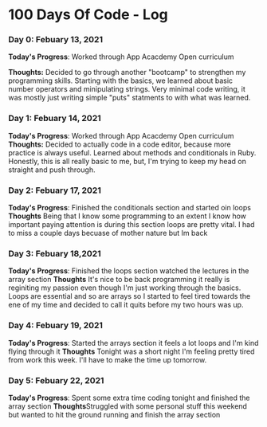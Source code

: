 # 100 Days Of Code - Log

### Day 0: Febuary 13, 2021


**Today's Progress**: Worked through App Acacdemy Open curriculum

**Thoughts:** Decided to go through another "bootcamp" to strengthen my programming skills. Starting with the basics, we learned about basic number operators and minipulating strings. Very minimal code writing, it was mostly just writing simple "puts" statments to with what was learned.

### Day 1: Febuary 14, 2021

**Today's Progress**: Worked through App Acacdemy Open curriculum
**Thoughts:** Decided to actually code in a code editor, because more practice is always useful. Learned about methods and conditionals in Ruby. Honestly, this is all really basic to me, but, I'm trying to keep my head on straight and push through. 

### Day 2: Febuary 17, 2021
**Today's Progress**: Finished the conditionals section and started oin loops
**Thoughts** Being that I know some programming to an extent I know how important paying attention is during this section loops are pretty vital. I had to miss a couple days becuase of mother nature but Im back 

### Day 3: Febuary 18,2021
**Today's Progress**: Finished the loops section watched the lectures in the array section
**Thoughts** It's nice to be back programming it really is reginiting my passion even though I'm just working through the basics. Loops are essential and so are arrays so I started to feel tired towards the ene of my time and decided to call it quits before my two hours was up.

### Day 4: Febuary 19, 2021
**Today's Progress**: Started the arrays section it feels a lot loops and I'm kind flying through it
**Thoughts** Tonight was a short night I'm feeling pretty tired from work this week. I'll have to make the time up tomorrow.

### Day 5: Febuary 22, 2021
**Today's Progress**: Spent some extra time coding tonight and finished the array section
**Thoughts**Struggled with some personal stuff this weekend but wanted to hit the ground running and finish the array section
